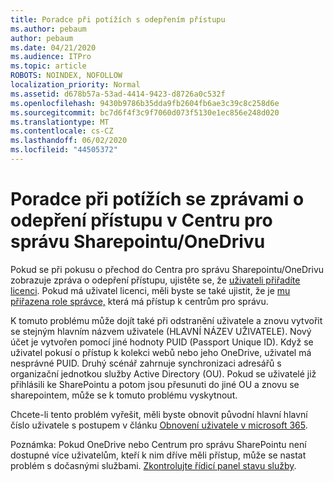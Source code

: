 ```yaml
---
title: Poradce při potížích s odepřením přístupu
ms.author: pebaum
author: pebaum
ms.date: 04/21/2020
ms.audience: ITPro
ms.topic: article
ROBOTS: NOINDEX, NOFOLLOW
localization_priority: Normal
ms.assetid: d678b57a-53ad-4414-9423-d8726a0c532f
ms.openlocfilehash: 9430b9786b35dda9fb2604fb6ae3c39c8c258d6e
ms.sourcegitcommit: bc7d6f4f3c9f7060d073f5130e1ec856e248d020
ms.translationtype: MT
ms.contentlocale: cs-CZ
ms.lasthandoff: 06/02/2020
ms.locfileid: "44505372"
---
```

# <a name="troubleshoot-access-denied-messages-in-sharepointonedrive-admin-center"></a>Poradce při potížích se zprávami o odepření přístupu v Centru pro správu Sharepointu/OneDrivu

Pokud se při pokusu o přechod do Centra pro správu Sharepointu/OneDrivu zobrazuje zpráva o odepření přístupu, ujistěte se, že [uživateli přiřadíte licenci](https://docs.microsoft.com/microsoft-365/admin/add-users/add-users). Pokud má uživatel licenci, měli byste se také ujistit, že je [mu přiřazena role správce,](hhttps://docs.microsoft.com/microsoft-365/admin/add-users/about-admin-roles) která má přístup k centrům pro správu.

K tomuto problému může dojít také při odstranění uživatele a znovu vytvořit se stejným hlavním názvem uživatele (HLAVNÍ NÁZEV UŽIVATELE). Nový účet je vytvořen pomocí jiné hodnoty PUID (Passport Unique ID). Když se uživatel pokusí o přístup k kolekci webů nebo jeho OneDrive, uživatel má nesprávné PUID. Druhý scénář zahrnuje synchronizaci adresářů s organizační jednotkou služby Active Directory (OU). Pokud se uživatelé již přihlásili ke SharePointu a potom jsou přesunuti do jiné OU a znovu se sharepointem, může se k tomuto problému vyskytnout.

Chcete-li tento problém vyřešit, měli byste obnovit původní hlavní hlavní číslo uživatele s postupem v článku [Obnovení uživatele v microsoft 365](https://docs.microsoft.com/microsoft-365/admin/add-users/restore-user).

Poznámka: Pokud OneDrive nebo Centrum pro správu SharePointu není dostupné více uživatelům, kteří k nim dříve měli přístup, může se nastat problém s dočasnými službami.  [Zkontrolujte řídicí panel stavu služby](https://portal.office.com/adminportal/home#/servicehealth).


